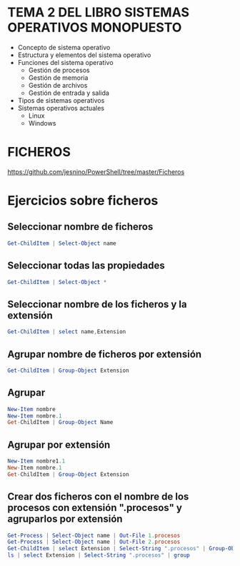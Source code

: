 # TEMA 2 DEL LIBRO SISTEMAS OPERATIVOS MONOPUESTO
- Concepto de sistema operativo
- Estructura y elementos del sistema operativo
- Funciones del sistema operativo
  - Gestión de procesos
  - Gestión de memoria
  - Gestión de archivos
  - Gestión de entrada y salida
- Tipos de sistemas operativos
- Sistemas operativos actuales
  - Linux 
  - Windows

# FICHEROS
https://github.com/jesnino/PowerShell/tree/master/Ficheros

# Ejercicios sobre ficheros

## Seleccionar nombre de ficheros
```PowerShell
Get-ChildItem | Select-Object name
```
## Seleccionar todas las propiedades
```PowerShell
Get-ChildItem | Select-Object *
```
## Seleccionar nombre de los ficheros y la extensión
```PowerShell
Get-ChildItem | select name,Extension
```
## Agrupar nombre de ficheros por extensión
```PowerShell
Get-ChildItem | Group-Object Extension
```
## Agrupar
```PowerShell
New-Item nombre
New-Item nombre.1
Get-ChildItem | Group-Object Name
```
## Agrupar por extensión
```PowerShell
New-Item nombre1.1
New-Item nombre.1
Get-ChildItem | Group-Object Extension
```
## Crear dos ficheros con el nombre de los procesos con extensión ".procesos" y agruparlos por extensión
```PowerShell
Get-Process | Select-Object name | Out-File 1.procesos
Get-Process | Select-Object name | Out-File 2.procesos
Get-ChildItem | select Extension | Select-String ".procesos" | Group-Object
ls | select Extension | Select-String ".procesos" | group
```

